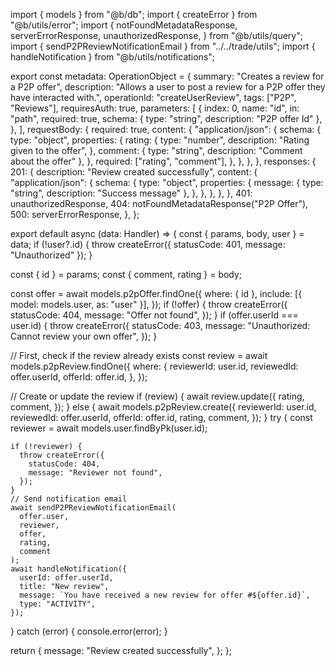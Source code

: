import { models } from "@b/db";
import { createError } from "@b/utils/error";
import {
  notFoundMetadataResponse,
  serverErrorResponse,
  unauthorizedResponse,
} from "@b/utils/query";
import { sendP2PReviewNotificationEmail } from "../../trade/utils";
import { handleNotification } from "@b/utils/notifications";

export const metadata: OperationObject = {
  summary: "Creates a review for a P2P offer",
  description:
    "Allows a user to post a review for a P2P offer they have interacted with.",
  operationId: "createUserReview",
  tags: ["P2P", "Reviews"],
  requiresAuth: true,
  parameters: [
    {
      index: 0,
      name: "id",
      in: "path",
      required: true,
      schema: { type: "string", description: "P2P offer Id" },
    },
  ],
  requestBody: {
    required: true,
    content: {
      "application/json": {
        schema: {
          type: "object",
          properties: {
            rating: {
              type: "number",
              description: "Rating given to the offer",
            },
            comment: { type: "string", description: "Comment about the offer" },
          },
          required: ["rating", "comment"],
        },
      },
    },
  },
  responses: {
    201: {
      description: "Review created successfully",
      content: {
        "application/json": {
          schema: {
            type: "object",
            properties: {
              message: { type: "string", description: "Success message" },
            },
          },
        },
      },
    },
    401: unauthorizedResponse,
    404: notFoundMetadataResponse("P2P Offer"),
    500: serverErrorResponse,
  },
};

export default async (data: Handler) => {
  const { params, body, user } = data;
  if (!user?.id) {
    throw createError({ statusCode: 401, message: "Unauthorized" });
  }

  const { id } = params;
  const { comment, rating } = body;

  const offer = await models.p2pOffer.findOne({
    where: { id },
    include: [{ model: models.user, as: "user" }],
  });
  if (!offer) {
    throw createError({
      statusCode: 404,
      message: "Offer not found",
    });
  }
  if (offer.userId === user.id) {
    throw createError({
      statusCode: 403,
      message: "Unauthorized: Cannot review your own offer",
    });
  }

  // First, check if the review already exists
  const review = await models.p2pReview.findOne({
    where: {
      reviewerId: user.id,
      reviewedId: offer.userId,
      offerId: offer.id,
    },
  });

  // Create or update the review
  if (review) {
    await review.update({
      rating,
      comment,
    });
  } else {
    await models.p2pReview.create({
      reviewerId: user.id,
      reviewedId: offer.userId,
      offerId: offer.id,
      rating,
      comment,
    });
  }
  try {
    const reviewer = await models.user.findByPk(user.id);

    if (!reviewer) {
      throw createError({
        statusCode: 404,
        message: "Reviewer not found",
      });
    }
    // Send notification email
    await sendP2PReviewNotificationEmail(
      offer.user,
      reviewer,
      offer,
      rating,
      comment
    );
    await handleNotification({
      userId: offer.userId,
      title: "New review",
      message: `You have received a new review for offer #${offer.id}`,
      type: "ACTIVITY",
    });
  } catch (error) {
    console.error(error);
  }

  return {
    message: "Review created successfully",
  };
};
